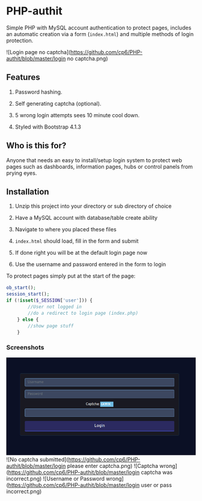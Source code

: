 # PHP-authit
Simple PHP with MySQL account authentication to protect pages, includes an automatic creation via a form (`index.html`) and multiple methods of login protection.

![Login page no captcha](https://github.com/cp6/PHP-authit/blob/master/login no captcha.png)

## Features

1. Password hashing.

2. Self generating captcha (optional).

3. 5 wrong login attempts sees 10 minute cool down.

4. Styled with Bootstrap 4.1.3

## Who is this for?

Anyone that needs an easy to install/setup login system to protect web pages such as dashboards, information pages, hubs or control panels from prying eyes.

## Installation

1. Unzip this project into your directory or sub directory of choice

2. Have a MySQL account with database/table create ability

3. Navigate to where you placed these files

4. `index.html` should load, fill in the form and submit

5. If done right you will be at the default login page now 

6. Use the username and password entered in the form to login

To protect pages simply put at the start of the page:

```php
ob_start();
session_start();
if (!isset($_SESSION['user'])) {
        //User not logged in
        //do a redirect to login page (index.php)
    } else {
        //show page stuff
    }
```


### Screenshots

![Login page](https://github.com/cp6/PHP-authit/blob/master/login.png)
![No captcha submitted](https://github.com/cp6/PHP-authit/blob/master/login please enter captcha.png)
![Captcha wrong](https://github.com/cp6/PHP-authit/blob/master/login captcha was incorrect.png)
![Username or Password wrong](https://github.com/cp6/PHP-authit/blob/master/login user or pass incorrect.png)